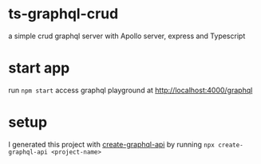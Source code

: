 # ts-graphql-crud
a simple crud graphql server with Apollo server, express and Typescript 

# start app
run `npm start`  access graphql playground at [http://localhost:4000/graphql](http://localhost:4000/graphql)

# setup
I generated this project with [create-graphql-api](https://www.npmjs.com/package/create-graphql-api) by running `npx create-graphql-api <project-name>`
